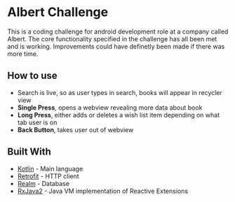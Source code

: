 # Albert Challenge

This is a coding challenge for android development role at a company called Albert. The core functionality specified in the challenge has all been met and is working. Improvements could have definetly been made if there was more time.

## How to use

* Search is live, so as user types in search, books will appear in recycler view
* **Single Press**, opens a webview revealing more data about book
* **Long Press**, either adds or deletes a wish list item depending on what tab user is on
* **Back Button**, takes user out of webview

## Built With

* [Kotlin](https://kotlinlang.org/) - Main language
* [Retrofit](https://square.github.io/retrofit/) - HTTP client
* [Realm](https://realm.io/) - Database
* [RxJava2](https://github.com/ReactiveX/RxJava) - Java VM implementation of Reactive Extensions
